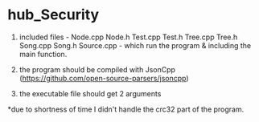 # hub_Security

1. included files - 
Node.cpp
Node.h
Test.cpp
Test.h
Tree.cpp
Tree.h
Song.cpp
Song.h 
Source.cpp - which run the program & including the main function.

2. the program should be compiled with JsonCpp (https://github.com/open-source-parsers/jsoncpp)
3. the executable file should get 2 arguments <full-path-test-file> <full-path-json-songs-file>
  
*due to shortness of time I didn't handle the crc32 part of the program. 

